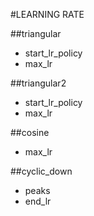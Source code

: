 #LEARNING RATE

##triangular
* start_lr_policy
* max_lr

##triangular2
* start_lr_policy
* max_lr

##cosine
* max_lr

##cyclic_down
* peaks
* end_lr